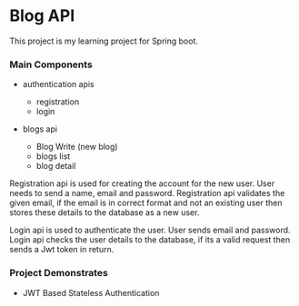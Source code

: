 # Blog API

This project is my learning project for Spring boot.

### Main Components
- authentication apis 
  - registration
  - login
  
- blogs api
  - Blog Write (new blog)
  - blogs list
  - blog detail


Registration api is used for creating the account for the new user. 
User needs to send a name, email and password. 
Registration api validates the given email, if the email is in correct format and not an existing user then stores these details to the database as a new user.


Login api is used to authenticate the user. 
User sends email and password. Login api checks the user details to the database, if its a valid request then sends a Jwt token in return. 

### Project Demonstrates
- JWT Based Stateless Authentication


